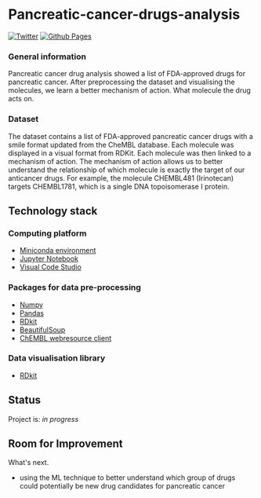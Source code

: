 # Pancreatic-cancer-drugs-analysis

[![Twitter](https://img.shields.io/twitter/url/https/twitter.com/tossingdata.svg?style=social&label=Follow%20%40tossingdata)](https://twitter.com/tossingdata)
[![Github Pages](https://img.shields.io/badge/github%20pages-121013?style=for-the-badge&logo=github&logoColor=white)](https://github.com/MSI17819)

### General information
Pancreatic cancer drug analysis showed a list of FDA-approved drugs for pancreatic cancer. After preprocessing the dataset and visualising the molecules, we learn a better mechanism of action. What molecule the drug acts on.

### Dataset
The dataset contains a list of FDA-approved pancreatic cancer drugs with a smile format updated from the CheMBL database. Each molecule was displayed in a visual format from RDKit. Each molecule was then linked to a mechanism of action. The mechanism of action allows us to better understand the relationship of which molecule is exactly the target of our anticancer drugs. For example, the molecule CHEMBL481 (Irinotecan) targets CHEMBL1781, which is a single DNA topoisomerase I protein.

## Technology stack

### Computing platform
- [Miniconda environment](https://docs.conda.io/en/latest/miniconda.html)
- [Jupyter Notebook](https://jupyter.org/)
- [Visual Code Studio](https://code.visualstudio.com/)

### Packages for data pre-processing
- [Numpy](https://numpy.org/)
- [Pandas](https://numpy.org/)
- [RDkit](https://www.rdkit.org/)
- [BeautifulSoup](https://www.crummy.com/software/BeautifulSoup/bs4/doc/)
- [ChEMBL webresource client]([https://github.com/znstrider/highlight_text](https://github.com/chembl/chembl_webresource_client))

### Data visualisation library
- [RDkit](https://www.rdkit.org/)

## Status

Project is: _in progress_

## Room for Improvement

What's next.

- using the ML technique to better understand which group of drugs could potentially be new drug candidates for pancreatic cancer
